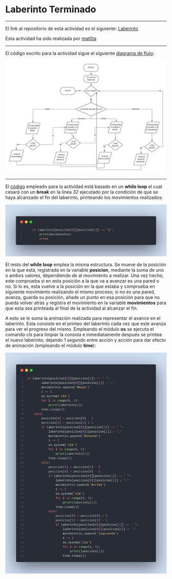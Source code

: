 # Laberinto Terminado

---

El link al repositorio de esta actividad es el siguiente: [Laberinto](https://github.com/mat0ta/laberinto/)

Esta actividad ha sido realizada por [mat0ta](https://github.com/mat0ta/)

---

El código escrito para la actividad sigue el siguiente [diagrama de flujo](https://github.com/mat0ta/laberinto/blob/main/diagrama_laberinto.png):

![Diagrama de Laberinto](https://github.com/mat0ta/laberinto/blob/main/diagrama_laberinto.png)

---

El [código](https://github.com/mat0ta/laberinto/blob/main/laberinto.py) empleado para la actividad está basado en un **while loop** el cual cesará con un **break** en la línea *32* ejecutado por la condición de que se haya alcanzado el fin del laberinto, printeando los movimientos realizados:

![Break](https://github.com/mat0ta/laberinto/blob/main/snapshots/break.png)

El resto del **while loop** emplea la misma estructura. Se mueve de la posición en la que está, registrada en la variable **posicion**, mediante la suma de uno o ambos valores, dependiendo de al movimiento a realizar. Una vez hecho, este comprueba si en esta posición a la que va a avanzar es una pared o no. Si lo es, esta vuelve a la posición en la que estaba y comprueba en siguiente movimiento realizando el mismo proceso; si no es una pared, avanza, guarda su posición, añade un punto en esa posición para que no pueda volver atrás y registra el movimiento en la variable **movimientos** para que esta sea printeada al final de la actividad al alcanzar el fin.

A esto se le suma la animación realizada para representar el avance en el laberinto. Esta consiste en el printeo del laberinto cada vez que este avanza para ver el progreso del mismo. Empleando el módulo **os** se ejecuta el comando *cls* para limpiar la consola e inmediatamente después se printea el nuevo laberinto; dejando 1 segundo entre acción y acción para dar efecto de animación (empleando el módulo **time**): 


![Main While](https://github.com/mat0ta/laberinto/blob/main/snapshots/main_while.png)
